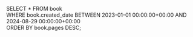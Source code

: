 SELECT * FROM book \
WHERE book.created_date BETWEEN 2023-01-01 00:00:00+00:00 AND 2024-08-29 00:00:00+00:00 \
ORDER BY book.pages DESC;
